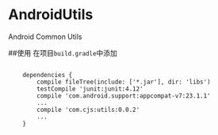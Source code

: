 # AndroidUtils
Android Common Utils

##使用
在项目`build.gradle`中添加


```

    dependencies {
        compile fileTree(include: ['*.jar'], dir: 'libs')
        testCompile 'junit:junit:4.12'
        compile 'com.android.support:appcompat-v7:23.1.1'
        ...
        compile 'com.cjs:utils:0.0.2'
        ...
    }

```
